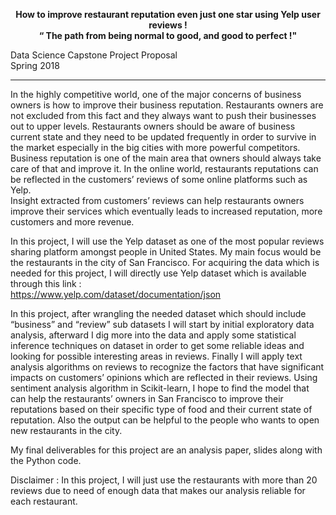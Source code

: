<p align="center">
  <b> How to improve restaurant reputation even just one star using Yelp user reviews ! </b><br>
  <b> “ The path from being normal to good, and good to perfect !" </b><br>


</p>

<h>   Data Science Capstone Project Proposal  
Spring 2018    <hr>

In the highly competitive world, one of the major concerns of business owners is how to improve their business reputation. Restaurants owners are not excluded from this fact and they always want to push their businesses out to upper levels.   Restaurants owners should be aware of business current state and they need to be updated frequently in order to survive in the market especially in the big cities with more powerful competitors. Business reputation is one of the main area that owners should always take care of that and improve it. In the online world, restaurants reputations can be reflected in the customers’ reviews of some online platforms such as Yelp.  
Insight extracted from customers’ reviews can help restaurants owners improve their services which eventually leads to increased reputation, more customers and more revenue. 

In this project, I will use the Yelp dataset as one of the most popular reviews sharing platform amongst people in United States. My main focus would be the restaurants in the city of San Francisco. For acquiring the data which is needed for this project, I will directly use Yelp dataset which is available through this link :   
https://www.yelp.com/dataset/documentation/json  

In this project, after wrangling the needed dataset which should include “business” and “review” sub datasets I will start by initial exploratory data analysis,  afterward I dig more into the data and apply some statistical inference techniques on dataset in order to get some reliable ideas and looking for possible interesting areas in reviews. Finally I will apply text analysis algorithms on reviews to recognize the factors that have significant impacts on customers’ opinions which are reflected in their reviews. Using sentiment analysis algorithm in Scikit-learn, I hope to find the model that can help the restaurants’ owners in San Francisco to improve their reputations based on their specific type of food and their current state of reputation. Also the output can be helpful to the people who wants to open new restaurants in the city.    

My final deliverables for this project are an analysis paper, slides along with the Python code.  













Disclaimer : In this project, I will just use the restaurants with more than 20 reviews due to need of enough data that makes our analysis reliable for each restaurant.   
